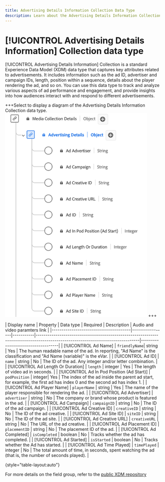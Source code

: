 ```yaml
---
title: Advertising Details Information Collection Data Type
description: Learn about the Advertising Details Information Collection Experience Data Model (XDM) data type.
---
```

# [!UICONTROL Advertising Details Information] Collection data type

<!-- Confirm below -->
[!UICONTROL Advertising Details Information] Collection is a standard Experience Data Model (XDM) data type that captures key attributes related to advertisements. It includes information such as the ad ID, advertiser and campaign IDs, length, position within a sequence, details about the player rendering the ad, and so on. You can use this data type to track and analyze various aspects of ad performance and engagement, and provide insights into how audiences interact with and respond to different advertisements.

+++Select to display a diagram of the Advertising Details Information Collection data type.
![A diagram of the Advertising Details Information Collection data type.](../images/data-types/advertising-details-information-collection.png)
+++

| Display name                            | Property        | Data type | Required | Description                                                                                                        | Audio and video paramters link |
|----------------------------------------|-----------------|-----------|----------------------------------------------------------------------------------------------------------------------------------|------------------------------------|
| [!UICONTROL Ad Name]                   | `friendlyName`| string    |   Yes    | The human readable name of the ad. In reporting, "Ad Name" is the classification and "Ad Name (variable)" is the eVar. |
| [!UICONTROL Ad ID]                      | `name`        | string    |   No     | The ID of the ad. Any integer and/or letter combination.                                           |
| [!UICONTROL Ad Length Or Duration]      | `length`      | integer   |  Yes     | The length of video ad in seconds.                                                                 |
| [!UICONTROL Ad In Pod Position (Ad Start)] | `podPosition` | integer|  Yes     | The index of the ad inside the parent ad start, for example, the first ad has index 0 and the second ad has index 1. |
| [!UICONTROL Ad Player Name]             | `playerName`  | string    |  Yes     | The name of the player responsible for rendering the ad.                                       |
| [!UICONTROL Ad Advertiser]              | `advertiser`  | string    |   No     | The company or brand whose product is featured in the ad.                                             |
| [!UICONTROL Ad Campaign]                | `campaignID`  | string    |   No     | The ID of the ad campaign.                                                                         |
| [!UICONTROL Ad Creative ID]             | `creativeID`  | string    |   No     | The ID of the ad creative.                                                                         |
| [!UICONTROL Ad Site ID]                 | `siteID`      | string    |   No     | The ID of the ad site.                                                                             |
| [!UICONTROL Ad Creative URL]            | `creativeURL` | string    |   No     | The URL of the ad creative.                                                                       |
| [!UICONTROL Ad Placement ID]            | `placementID` | string    |   No     | The placement ID of the ad.                                                                        |
| [!UICONTROL Ad Completed]               | `isCompleted` | boolean   |   No     | Tracks whether the ad has completed.                                                                               |
| [!UICONTROL Ad Started]                 | `isStarted`   | boolean   |   No     | Tracks whether the Ad has started.                                                                                 |
| [!UICONTROL Ad Time Played]             | `timePlayed`  | integer   |   No     | The total amount of time, in seconds, spent watching the ad (that is, the number of seconds played). |

{style="table-layout:auto"}

For more details on the field group, refer to the [public XDM repository](https://github.com/adobe/xdm/blob/master/components/datatypes/advertisingdetails.schema.json)
